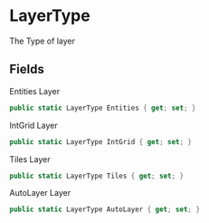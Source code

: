 # LayerType

The Type of layer

## Fields

Entities Layer
```csharp
public static LayerType Entities { get; set; }
```

IntGrid Layer
```csharp
public static LayerType IntGrid { get; set; }
```

Tiles Layer
```csharp
public static LayerType Tiles { get; set; }
```

AutoLayer Layer
```csharp
public static LayerType AutoLayer { get; set; }
```



